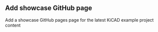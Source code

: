 ## Add showcase GitHub page
<!--
type: feature
scope: internal
affected: all
-->

Add a showcase GitHub pages page for the latest KiCAD example project content
